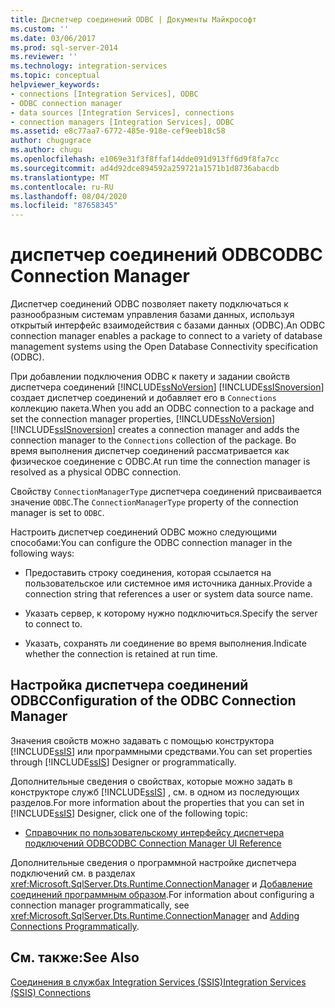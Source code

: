 ```yaml
---
title: Диспетчер соединений ODBC | Документы Майкрософт
ms.custom: ''
ms.date: 03/06/2017
ms.prod: sql-server-2014
ms.reviewer: ''
ms.technology: integration-services
ms.topic: conceptual
helpviewer_keywords:
- connections [Integration Services], ODBC
- ODBC connection manager
- data sources [Integration Services], connections
- connection managers [Integration Services], ODBC
ms.assetid: e8c77aa7-6772-485e-918e-cef9eeb18c58
author: chugugrace
ms.author: chugu
ms.openlocfilehash: e1069e31f3f8ffaf14dde091d913ff6d9f8fa7cc
ms.sourcegitcommit: ad4d92dce894592a259721a1571b1d8736abacdb
ms.translationtype: MT
ms.contentlocale: ru-RU
ms.lasthandoff: 08/04/2020
ms.locfileid: "87658345"
---
```

# <a name="odbc-connection-manager"></a><span data-ttu-id="caa82-102">диспетчер соединений ODBC</span><span class="sxs-lookup"><span data-stu-id="caa82-102">ODBC Connection Manager</span></span>
  <span data-ttu-id="caa82-103">Диспетчер соединений ODBC позволяет пакету подключаться к разнообразным системам управления базами данных, используя открытый интерфейс взаимодействия с базами данных (ODBC).</span><span class="sxs-lookup"><span data-stu-id="caa82-103">An ODBC connection manager enables a package to connect to a variety of database management systems using the Open Database Connectivity specification (ODBC).</span></span>  
  
 <span data-ttu-id="caa82-104">При добавлении подключения ODBC к пакету и задании свойств диспетчера соединений [!INCLUDE[ssNoVersion](../../includes/ssnoversion-md.md)] [!INCLUDE[ssISnoversion](../../includes/ssisnoversion-md.md)] создает диспетчер соединений и добавляет его в `Connections` коллекцию пакета.</span><span class="sxs-lookup"><span data-stu-id="caa82-104">When you add an ODBC connection to a package and set the connection manager properties, [!INCLUDE[ssNoVersion](../../includes/ssnoversion-md.md)] [!INCLUDE[ssISnoversion](../../includes/ssisnoversion-md.md)] creates a connection manager and adds the connection manager to the `Connections` collection of the package.</span></span> <span data-ttu-id="caa82-105">Во время выполнения диспетчер соединений рассматривается как физическое соединение с ODBC.</span><span class="sxs-lookup"><span data-stu-id="caa82-105">At run time the connection manager is resolved as a physical ODBC connection.</span></span>  
  
 <span data-ttu-id="caa82-106">Свойству `ConnectionManagerType` диспетчера соединений присваивается значение `ODBC`.</span><span class="sxs-lookup"><span data-stu-id="caa82-106">The `ConnectionManagerType` property of the connection manager is set to `ODBC`.</span></span>  
  
 <span data-ttu-id="caa82-107">Настроить диспетчер соединений ODBC можно следующими способами:</span><span class="sxs-lookup"><span data-stu-id="caa82-107">You can configure the ODBC connection manager in the following ways:</span></span>  
  
-   <span data-ttu-id="caa82-108">Предоставить строку соединения, которая ссылается на пользовательское или системное имя источника данных.</span><span class="sxs-lookup"><span data-stu-id="caa82-108">Provide a connection string that references a user or system data source name.</span></span>  
  
-   <span data-ttu-id="caa82-109">Указать сервер, к которому нужно подключиться.</span><span class="sxs-lookup"><span data-stu-id="caa82-109">Specify the server to connect to.</span></span>  
  
-   <span data-ttu-id="caa82-110">Указать, сохранять ли соединение во время выполнения.</span><span class="sxs-lookup"><span data-stu-id="caa82-110">Indicate whether the connection is retained at run time.</span></span>  
  
## <a name="configuration-of-the-odbc-connection-manager"></a><span data-ttu-id="caa82-111">Настройка диспетчера соединений ODBC</span><span class="sxs-lookup"><span data-stu-id="caa82-111">Configuration of the ODBC Connection Manager</span></span>  
 <span data-ttu-id="caa82-112">Значения свойств можно задавать с помощью конструктора [!INCLUDE[ssIS](../../includes/ssis-md.md)] или программными средствами.</span><span class="sxs-lookup"><span data-stu-id="caa82-112">You can set properties through [!INCLUDE[ssIS](../../includes/ssis-md.md)] Designer or programmatically.</span></span>  
  
 <span data-ttu-id="caa82-113">Дополнительные сведения о свойствах, которые можно задать в конструкторе служб [!INCLUDE[ssIS](../../includes/ssis-md.md)] , см. в одном из последующих разделов.</span><span class="sxs-lookup"><span data-stu-id="caa82-113">For more information about the properties that you can set in [!INCLUDE[ssIS](../../includes/ssis-md.md)] Designer, click one of the following topic:</span></span>  
  
-   [<span data-ttu-id="caa82-114">Справочник по пользовательскому интерфейсу диспетчера подключений ODBC</span><span class="sxs-lookup"><span data-stu-id="caa82-114">ODBC Connection Manager UI Reference</span></span>](../odbc-connection-manager-ui-reference.md)  
  
 <span data-ttu-id="caa82-115">Дополнительные сведения о программной настройке диспетчера подключений см. в разделах <xref:Microsoft.SqlServer.Dts.Runtime.ConnectionManager> и [Добавление соединений программным образом](../building-packages-programmatically/adding-connections-programmatically.md).</span><span class="sxs-lookup"><span data-stu-id="caa82-115">For information about configuring a connection manager programmatically, see <xref:Microsoft.SqlServer.Dts.Runtime.ConnectionManager> and [Adding Connections Programmatically](../building-packages-programmatically/adding-connections-programmatically.md).</span></span>  
  
## <a name="see-also"></a><span data-ttu-id="caa82-116">См. также:</span><span class="sxs-lookup"><span data-stu-id="caa82-116">See Also</span></span>  
 [<span data-ttu-id="caa82-117">Соединения в службах Integration Services (SSIS)</span><span class="sxs-lookup"><span data-stu-id="caa82-117">Integration Services &#40;SSIS&#41; Connections</span></span>](integration-services-ssis-connections.md)  
  
  
